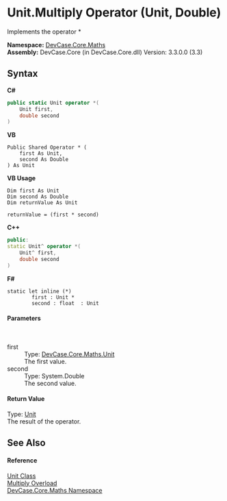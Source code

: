 # Unit.Multiply Operator (Unit, Double)
 

Implements the operator *

**Namespace:**&nbsp;<a href="N_DevCase_Core_Maths">DevCase.Core.Maths</a><br />**Assembly:**&nbsp;DevCase.Core (in DevCase.Core.dll) Version: 3.3.0.0 (3.3)

## Syntax

**C#**<br />
``` C#
public static Unit operator *(
	Unit first,
	double second
)
```

**VB**<br />
``` VB
Public Shared Operator * ( 
	first As Unit,
	second As Double
) As Unit
```

**VB Usage**<br />
``` VB Usage
Dim first As Unit
Dim second As Double
Dim returnValue As Unit

returnValue = (first * second)
```

**C++**<br />
``` C++
public:
static Unit^ operator *(
	Unit^ first, 
	double second
)
```

**F#**<br />
``` F#
static let inline (*)
        first : Unit * 
        second : float  : Unit
```


#### Parameters
&nbsp;<dl><dt>first</dt><dd>Type: <a href="T_DevCase_Core_Maths_Unit">DevCase.Core.Maths.Unit</a><br />The first value.</dd><dt>second</dt><dd>Type: System.Double<br />The second value.</dd></dl>

#### Return Value
Type: <a href="T_DevCase_Core_Maths_Unit">Unit</a><br />The result of the operator.

## See Also


#### Reference
<a href="T_DevCase_Core_Maths_Unit">Unit Class</a><br /><a href="Overload_DevCase_Core_Maths_Unit_op_Multiply">Multiply Overload</a><br /><a href="N_DevCase_Core_Maths">DevCase.Core.Maths Namespace</a><br />
